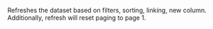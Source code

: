 Refreshes the dataset based on filters, sorting, linking, new column.
Additionally, refresh will reset paging to page 1.